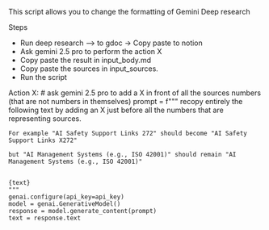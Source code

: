 This script allows you to change the formatting of Gemini Deep research

Steps
- Run deep research --> to gdoc -> Copy paste to notion
- Ask gemini 2.5 pro to perform the action X
- Copy paste the result in input_body.md
- Copy paste the sources in input_sources.
- Run the script






Action X: 
    # ask gemini 2.5 pro to add a X in front of all the sources numbers (that are not numbers in themselves)
    prompt = f"""
    recopy entirely the following text by adding an X just before all the numbers that are representing sources.

    For example "AI Safety Support Links 272" should become "AI Safety Support Links X272"

    but "AI Management Systems (e.g., ISO 42001)" should remain "AI Management Systems (e.g., ISO 42001)"


    {text}
    """
    genai.configure(api_key=api_key)
    model = genai.GenerativeModel()
    response = model.generate_content(prompt)
    text = response.text
